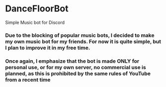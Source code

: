 # DanceFloorBot
Simple Music bot for Discord

### Due to the blocking of popular music bots, I decided to make my own music bot for my friends. For now it is quite simple, but I plan to improve it in my free time. ###
### Once again, I emphasize that the bot is made ONLY for personal use, or for my own server, no commercial use is planned, as this is prohibited by the same rules of YouTube from a recent time ###
